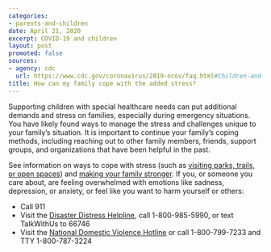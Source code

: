 ```yaml
---
categories:
- parents-and-children
date: April 21, 2020
excerpt: COVID-19 and children
layout: post
promoted: false
sources:
- agency: cdc
  url: https://www.cdc.gov/coronavirus/2019-ncov/faq.html#Children-and-Youth-with-Special-Healthcare-Needs
title: How can my family cope with the added stress?
---
```


Supporting children with special healthcare needs can put additional demands and stress on families, especially during emergency situations. You have likely found ways to manage the stress and challenges unique to your family’s situation. It is important to continue your family’s coping methods, including reaching out to other family members, friends, support groups, and organizations that have been helpful in the past.

See information on ways to cope with stress (such as [visiting parks, trails, or open spaces](https://www.cdc.gov/coronavirus/2019-ncov/daily-life-coping/visitors.html)) and [making your family stronger](https://www.cdc.gov/coronavirus/2019-ncov/daily-life-coping/managing-stress-anxiety.html).
If you, or someone you care about, are feeling overwhelmed with emotions like sadness, depression, or anxiety, or feel like you want to harm yourself or others:

- Call 911
- Visit the [Disaster Distress Helpline](https://www.samhsa.gov/disaster-preparedness), call 1-800-985-5990, or text TalkWithUs to 66746
- Visit the [National Domestic Violence Hotline](https://www.thehotline.org/) or call 1-800-799-7233 and TTY 1-800-787-3224
